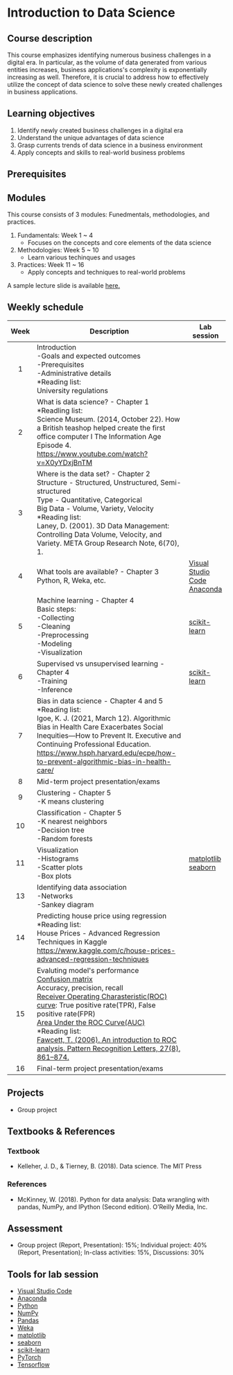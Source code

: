 # Introduction to Data Science

## Course description

This course emphasizes identifying numerous business challenges in a digital era. In particular, as the volume of data generated from various entities increases, business applications's complexity is exponentially increasing as well. Therefore, it is crucial to address how to effectively utilize the concept of data science to solve these newly created challenges in business applications.

## Learning objectives

1.	Identify newly created business challenges in a digital era
2.	Understand the unique advantages of data science
3.	Grasp currents trends of data science in a business environment
4.  Apply concepts and skills to real-world business problems

## Prerequisites

## Modules

This course consists of 3 modules: Funedmentals, methodologies, and practices.

1. Fundamentals: Week 1 ~ 4
   - Focuses on the concepts and core elements of the data science
2. Methodologies: Week 5 ~ 10
   - Learn various techinques and usages
3. Practices: Week 11 ~ 16
   - Apply concepts and techniques to real-world problems

A sample lecture slide is available [here.](https://docs.google.com/presentation/d/1HIu-RP-WA5_UfLtg7G-cbVG7jDUwByQw-qaZOpqJv_0/edit?usp=sharing)

## Weekly schedule

| Week | Description | Lab session |
|:---:| ---| --- |
|1 | Introduction<br>-Goals and expected outcomes<br>-Prerequisites<br>-Administrative details<br>*Reading list:<br>University regulations|
|2| What is data science? - Chapter 1<br>*Readling list:<br>Science Museum. (2014, October 22). How a British teashop helped create the first office computer I The Information Age Episode 4. https://www.youtube.com/watch?v=X0yYDxjBnTM|
|3| Where is the data set? - Chapter 2<br>Structure - Structured, Unstructured, Semi-structured<br>Type - Quantitative, Categorical<br>Big Data - Volume, Variety, Velocity<br>*Reading list:<br>Laney, D. (2001). 3D Data Management: Controlling Data Volume, Velocity, and Variety. META Group Research Note, 6(70), 1.|
|4 | What tools are available? - Chapter 3<br>Python, R, Weka, etc.| [Visual Studio Code](https://code.visualstudio.com/)<br>[Anaconda](https://www.anaconda.com/) |
|5| Machine learning - Chapter 4<br>Basic steps:<br>-Collecting<br>-Cleaning<br>-Preprocessing<br>-Modeling<br>-Visualization | [scikit-learn](https://scikit-learn.org/stable/) |
|6| Supervised vs unsupervised learning - Chapter 4<br>-Training<br>-Inference| [scikit-learn](https://scikit-learn.org/stable/) |
|7| Bias in data science - Chapter 4 and 5<br>*Reading list:<br>Igoe, K. J. (2021, March 12). Algorithmic Bias in Health Care Exacerbates Social Inequities—How to Prevent It. Executive and Continuing Professional Education. https://www.hsph.harvard.edu/ecpe/how-to-prevent-algorithmic-bias-in-health-care/|
|8| Mid-term project presentation/exams| 
|9| Clustering - Chapter 5<br>-K means clustering|
|10| Classification - Chapter 5<br>-K nearest neighbors<br>-Decision tree<br>-Random forests|
|11| Visualization<br>-Histograms<br>-Scatter plots<br>-Box plots| [matplotlib](https://matplotlib.org/)<br>[seaborn](https://seaborn.pydata.org/) |
|13| Identifying data association<br>-Networks<br>-Sankey diagram| 
|14| Predicting house price using regression<br>*Reading list:<br>House Prices - Advanced Regression Techniques in Kaggle https://www.kaggle.com/c/house-prices-advanced-regression-techniques|
|15| Evaluting model's performance<br>[Confusion matrix](https://github.com/briankimstudio/ML_Tutorial/blob/main/Evaluation.md#1-confusion-matrix)<br>Accuracy, precision, recall<br>[Receiver Operating Charasteristic(ROC) curve](https://github.com/briankimstudio/ML_Tutorial/blob/main/Evaluation.md#2-receiver-operating-charasteristicroc-curve): True positive rate(TPR), False positive rate(FPR)<br>[Area Under the ROC Curve(AUC)](https://github.com/briankimstudio/ML_Tutorial/blob/main/Evaluation.md#3-area-under-the-roc-curveauc)<br>*Reading list:<br>[Fawcett, T. (2006). An introduction to ROC analysis. Pattern Recognition Letters, 27(8), 861–874.](https://doi.org/10.1016/j.patrec.2005.10.010)| 
|16| Final-term project presentation/exams|

## Projects

- Group project

## Textbooks & References
### Textbook
- Kelleher, J. D., & Tierney, B. (2018). Data science. The MIT Press
### References
- McKinney, W. (2018). Python for data analysis: Data wrangling with pandas, NumPy, and IPython (Second edition). O’Reilly Media, Inc.

## Assessment

- Group project (Report, Presentation): 15%; Individual project: 40% (Report, Presentation); In-class activities: 15%, Discussions: 30%

## Tools for lab session

- [Visual Studio Code](https://code.visualstudio.com/)
- [Anaconda](https://www.anaconda.com/)
- [Python](https://www.python.org/)
- [NumPy](https://numpy.org/)
- [Pandas](https://pandas.pydata.org/)
- [Weka](https://www.cs.waikato.ac.nz/ml/weka/)
- [matplotlib](https://matplotlib.org/)
- [seaborn](https://seaborn.pydata.org/)
- [scikit-learn](https://scikit-learn.org/stable/)
- [PyTorch](https://pytorch.org/)
- [Tensorflow](https://www.tensorflow.org/)
